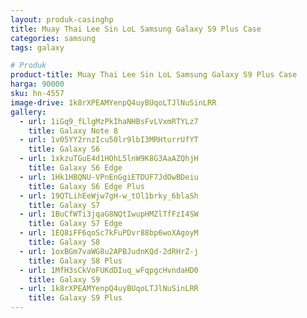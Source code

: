 ```yaml
---
layout: produk-casinghp
title: Muay Thai Lee Sin LoL Samsung Galaxy S9 Plus Case
categories: samsung
tags: galaxy

# Produk
product-title: Muay Thai Lee Sin LoL Samsung Galaxy S9 Plus Case
harga: 90000
sku: hn-4557
image-drive: 1k8rXPEAMYenpQ4uyBUqoLTJlNuSinLRR
gallery:
  - url: 1iGq9_fLlgMzPkIhaNHBsFvLVxmRTYLz7
    title: Galaxy Note 8
  - url: 1v05YY2rnzIcu50lr9lbI3MRHturrUfYT
    title: Galaxy S6
  - url: 1xkzuTGuE4d1HOhL5lnW9K8G3AaAZQhjH
    title: Galaxy S6 Edge
  - url: 1Hk1HBQNU-VPnEnGgiETDUF7JdOwBDeiu
    title: Galaxy S6 Edge Plus
  - url: 19QTLihEeWjw7gH-w_tOl1brky_6blaSh
    title: Galaxy S7
  - url: 1BuCfWTi3jqaG8NQtIwupHMZlTfFzI4SW
    title: Galaxy S7 Edge
  - url: 1EQ8iFF6qoSc7kFuPDvr88bp6woXAgoyM
    title: Galaxy S8
  - url: 1oxBGm7vaWG8u2APBJudnKQd-2dRHrZ-j
    title: Galaxy S8 Plus
  - url: 1MfH3sCkVoFUKdDIuq_wFqpgcHvndaHD0
    title: Galaxy S9
  - url: 1k8rXPEAMYenpQ4uyBUqoLTJlNuSinLRR
    title: Galaxy S9 Plus
---
```

